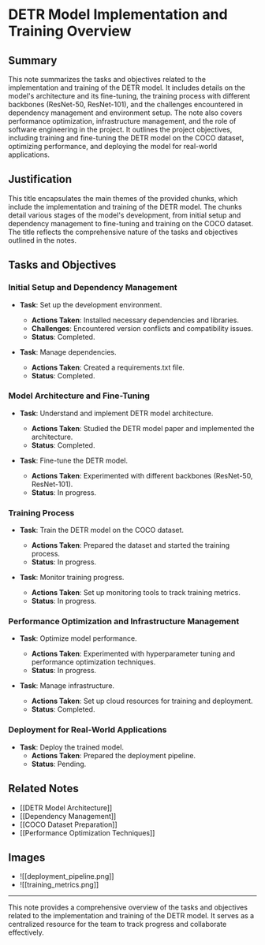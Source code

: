 # DETR Model Implementation and Training Overview

## Summary

This note summarizes the tasks and objectives related to the implementation and training of the DETR model. It includes details on the model's architecture and its fine-tuning, the training process with different backbones (ResNet-50, ResNet-101), and the challenges encountered in dependency management and environment setup. The note also covers performance optimization, infrastructure management, and the role of software engineering in the project. It outlines the project objectives, including training and fine-tuning the DETR model on the COCO dataset, optimizing performance, and deploying the model for real-world applications.

## Justification

This title encapsulates the main themes of the provided chunks, which include the implementation and training of the DETR model. The chunks detail various stages of the model's development, from initial setup and dependency management to fine-tuning and training on the COCO dataset. The title reflects the comprehensive nature of the tasks and objectives outlined in the notes.

## Tasks and Objectives

### Initial Setup and Dependency Management

- **Task**: Set up the development environment.
  - **Actions Taken**: Installed necessary dependencies and libraries.
  - **Challenges**: Encountered version conflicts and compatibility issues.
  - **Status**: Completed.

- **Task**: Manage dependencies.
  - **Actions Taken**: Created a requirements.txt file.
  - **Status**: Completed.

### Model Architecture and Fine-Tuning

- **Task**: Understand and implement DETR model architecture.
  - **Actions Taken**: Studied the DETR model paper and implemented the architecture.
  - **Status**: Completed.

- **Task**: Fine-tune the DETR model.
  - **Actions Taken**: Experimented with different backbones (ResNet-50, ResNet-101).
  - **Status**: In progress.

### Training Process

- **Task**: Train the DETR model on the COCO dataset.
  - **Actions Taken**: Prepared the dataset and started the training process.
  - **Status**: In progress.

- **Task**: Monitor training progress.
  - **Actions Taken**: Set up monitoring tools to track training metrics.
  - **Status**: In progress.

### Performance Optimization and Infrastructure Management

- **Task**: Optimize model performance.
  - **Actions Taken**: Experimented with hyperparameter tuning and performance optimization techniques.
  - **Status**: In progress.

- **Task**: Manage infrastructure.
  - **Actions Taken**: Set up cloud resources for training and deployment.
  - **Status**: Completed.

### Deployment for Real-World Applications

- **Task**: Deploy the trained model.
  - **Actions Taken**: Prepared the deployment pipeline.
  - **Status**: Pending.

## Related Notes

- [[DETR Model Architecture]]
- [[Dependency Management]]
- [[COCO Dataset Preparation]]
- [[Performance Optimization Techniques]]

## Images

- ![[deployment_pipeline.png]]
- ![[training_metrics.png]]

---

This note provides a comprehensive overview of the tasks and objectives related to the implementation and training of the DETR model. It serves as a centralized resource for the team to track progress and collaborate effectively.
